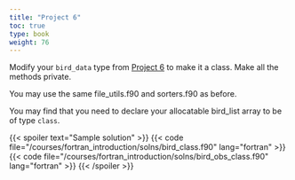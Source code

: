 ```yaml
---
title: "Project 6"
toc: true
type: book
weight: 76
---
```


Modify your `bird_data` type from [Project 6](/courses/fortran_introduction/project6) to make it a class.  Make all the methods private.  

You may use the same file_utils.f90 and sorters.f90 as before.  

You may find that you need to declare your allocatable bird_list array to be of type `class`.

{{< spoiler text="Sample solution" >}}
{{< code file="/courses/fortran_introduction/solns/bird_class.f90" lang="fortran" >}}
{{< code file="/courses/fortran_introduction/solns/bird_obs_class.f90" lang="fortran" >}}
{{< /spoiler >}}
